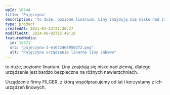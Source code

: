 ```yaml
---
wpId: 10344
title: 'Pajęczyna'
description: 'to duże, poziome linarium. Liny znajdują się nisko nad ziemią, dlatego urządzenie jest bardzo bezpieczne na różnych nawierzchniach. Urządzenie firmy FILGER, z którą współpracujemy od lat i korzystamy z ich urządzeń linowych.'
type: product
createdAt: 2021-03-23T21:20:37
modifiedAt: 2024-08-02T15:49:18
featuredMedia:
  id: 15371
  src: "pajeczyna-2-e1672404959372.png"
  alt: "Pajęczyna urządzenie linarne liny zabawa"
---
```



to duże, poziome linarium. Liny znajdują się nisko nad ziemią, dlatego urządzenie jest bardzo bezpieczne na różnych nawierzchniach.

Urządzenie firmy FILGER, z którą współpracujemy od lat i korzystamy z ich urządzeń linowych.